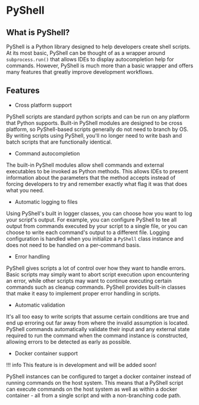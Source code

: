# PyShell
## What is PyShell?
PyShell is a Python library designed to help developers create shell scripts.
At its most basic, PyShell can be thought of as a wrapper around
`subprocess.run()` that allows IDEs to display autocompletion help for commands.
However, PyShell is much more than a basic wrapper and offers many features that
greatly improve development workflows.

## Features
* Cross platform support

PyShell scripts are standard python scripts and can be run on any platform that
Python supports. Built-in PyShell modules are designed to be cross platform,
so PyShell-based scripts generally do not need to branch by OS. By writing
scripts using PyShell, you'll no longer need to write bash and batch scripts
that are functionally identical.

* Command autocompletion

The built-in PyShell modules allow shell commands and external executables to
be invoked as Python methods. This allows IDEs to present information about the
parameters that the method accepts instead of forcing developers to try and
remember exactly what flag it was that does what you need.

* Automatic logging to files

Using PyShell's built in logger classes, you can choose how you want to log your
script's output. For example, you can configure PyShell to tee all output from
commands executed by your script to a single file, or you can choose to write
each command's output to a different file. Logging configuration is handled when
you initialize a `PyShell` class instance and does not need to be handled on a
per-command basis.

* Error handling

PyShell gives scripts a lot of control over how they want to handle errors.
Basic scripts may simply want to abort script execution upon encountering an
error, while other scripts may want to continue executing certain commands such
as cleanup commands. PyShell provides built-in classes that make it easy to
implement proper error handling in scripts.

* Automatic validation

It's all too easy to write scripts that assume certain conditions are true and
end up erroring out far away from where the invalid assumption is located.
PyShell commands automatically validate their input and any external state
required to run the command when the command instance is constructed, allowing
errors to be detected as early as possible.

* Docker container support

!!! info
    This feature is in development and will be added soon!

PyShell instances can be configured to target a docker container instead of
running commands on the host system. This means that a PyShell script can
execute commands on the host system as well as within a docker container -
all from a single script and with a non-branching code path.
